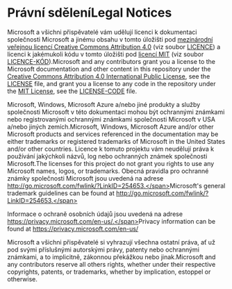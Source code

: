 # <a name="legal-notices"></a><span data-ttu-id="88a82-101">Právní sdělení</span><span class="sxs-lookup"><span data-stu-id="88a82-101">Legal Notices</span></span>
<span data-ttu-id="88a82-102">Microsoft a všichni přispěvatelé vám udělují licenci k dokumentaci společnosti Microsoft a jinému obsahu v tomto úložišti pod [mezinárodní veřejnou licencí Creative Commons Attribution 4.0](https://creativecommons.org/licenses/by/4.0/legalcode) (viz soubor [LICENCE](LICENSE)) a licenci k jakémukoli kódu v tomto úložišti pod [licencí MIT](https://opensource.org/licenses/MIT) (viz soubor [LICENCE-KÓD](LICENSE-CODE)).</span><span class="sxs-lookup"><span data-stu-id="88a82-102">Microsoft and any contributors grant you a license to the Microsoft documentation and other content in this repository under the [Creative Commons Attribution 4.0 International Public License](https://creativecommons.org/licenses/by/4.0/legalcode), see the [LICENSE](LICENSE) file, and grant you a license to any code in the repository under the [MIT License](https://opensource.org/licenses/MIT), see the [LICENSE-CODE](LICENSE-CODE) file.</span></span>

<span data-ttu-id="88a82-103">Microsoft, Windows, Microsoft Azure a/nebo jiné produkty a služby společnosti Microsoft v této dokumentaci mohou být ochrannými známkami nebo registrovanými ochrannými známkami společnosti Microsoft v USA a/nebo jiných zemích.</span><span class="sxs-lookup"><span data-stu-id="88a82-103">Microsoft, Windows, Microsoft Azure and/or other Microsoft products and services referenced in the documentation may be either trademarks or registered trademarks of Microsoft in the United States and/or other countries.</span></span>
<span data-ttu-id="88a82-104">Licence k tomuto projektu vám neudělují práva k používání jakýchkoli názvů, log nebo ochranných známek společnosti Microsoft.</span><span class="sxs-lookup"><span data-stu-id="88a82-104">The licenses for this project do not grant you rights to use any Microsoft names, logos, or trademarks.</span></span>
<span data-ttu-id="88a82-105">Obecná pravidla pro ochranné známky společnosti Microsoft jsou uvedená na adrese http://go.microsoft.com/fwlink/?LinkID=254653.</span><span class="sxs-lookup"><span data-stu-id="88a82-105">Microsoft's general trademark guidelines can be found at http://go.microsoft.com/fwlink/?LinkID=254653.</span></span>

<span data-ttu-id="88a82-106">Informace o ochraně osobních údajů jsou uvedená na adrese https://privacy.microsoft.com/en-us/.</span><span class="sxs-lookup"><span data-stu-id="88a82-106">Privacy information can be found at https://privacy.microsoft.com/en-us/</span></span>

<span data-ttu-id="88a82-107">Microsoft a všichni přispěvatelé si vyhrazují všechna ostatní práva, ať už pod svými příslušnými autorskými právy, patenty nebo ochrannými známkami, a to implicitně, zákonnou překážkou nebo jinak.</span><span class="sxs-lookup"><span data-stu-id="88a82-107">Microsoft and any contributors reserve all others rights, whether under their respective copyrights, patents, or trademarks, whether by implication, estoppel or otherwise.</span></span>